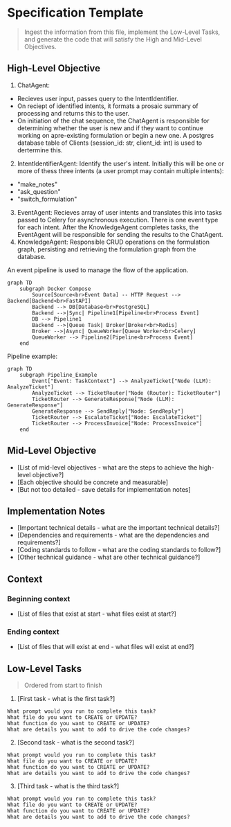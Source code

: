 # Specification Template
> Ingest the information from this file, implement the Low-Level Tasks, and generate the code that will satisfy the High and Mid-Level Objectives.

## High-Level Objective

1) ChatAgent:
  - Recieves user input, passes query to the IntentIdentifier.
  - On reciept of identified intents, it formats a prosaic summary of processing and returns this to the user.
  - On initiation of the chat sequence, the ChatAgent is responsible for determining whether the user is new and if they want to continue working on  apre-existing formulation or begin a new one. A postgres database table of Clients (session_id: str, client_id: int) is used to dertermine this.
2) IntentIdentifierAgent: Identify the user's intent. Initially this will be one or more of thess three intents (a user prompt may contain multiple intents): 
  - "make_notes"
  - "ask_question"
  - "switch_formulation"
3) EventAgent: Recieves array of user intents and translates this into tasks passed to Celery for asynchronous execution. There is one event type for each intent. After the KnowledgeAgent completes tasks, the EventAgent will be responsible for sending the results to the ChatAgent.
4) KnowledgeAgent: Responsible CRUD operations on the formulation graph, persisting and retrieving the formulation graph from the database.

An event pipeline is used to manage the flow of the application.

```mermaid
graph TD
    subgraph Docker Compose
        Source[Source<br>Event Data] -- HTTP Request --> Backend[Backend<br>FastAPI]
        Backend --> DB[Database<br>PostgreSQL]
        Backend -->|Sync| Pipeline1[Pipeline<br>Process Event]
        DB --> Pipeline1
        Backend -->|Queue Task| Broker[Broker<br>Redis]
        Broker -->|Async| QueueWorker[Queue Worker<br>Celery]
        QueueWorker --> Pipeline2[Pipeline<br>Process Event]
    end
```

Pipeline example:

```mermaid
graph TD
    subgraph Pipeline_Example
        Event["Event: TaskContext"] --> AnalyzeTicket["Node (LLM): AnalyzeTicket"]
        AnalyzeTicket --> TicketRouter["Node (Router): TicketRouter"]
        TicketRouter --> GenerateResponse["Node (LLM): GenerateResponse"]
        GenerateResponse --> SendReply["Node: SendReply"]
        TicketRouter --> EscalateTicket["Node: EscalateTicket"]
        TicketRouter --> ProcessInvoice["Node: ProcessInvoice"]
    end

```

## Mid-Level Objective

- [List of mid-level objectives - what are the steps to achieve the high-level objective?]
- [Each objective should be concrete and measurable]
- [But not too detailed - save details for implementation notes]

## Implementation Notes
- [Important technical details - what are the important technical details?]
- [Dependencies and requirements - what are the dependencies and requirements?]
- [Coding standards to follow - what are the coding standards to follow?]
- [Other technical guidance - what are other technical guidance?]

## Context

### Beginning context
- [List of files that exist at start - what files exist at start?]

### Ending context  
- [List of files that will exist at end - what files will exist at end?]

## Low-Level Tasks
> Ordered from start to finish

1. [First task - what is the first task?]
```aider
What prompt would you run to complete this task?
What file do you want to CREATE or UPDATE?
What function do you want to CREATE or UPDATE?
What are details you want to add to drive the code changes?
```
2. [Second task - what is the second task?]
```aider
What prompt would you run to complete this task?
What file do you want to CREATE or UPDATE?
What function do you want to CREATE or UPDATE?
What are details you want to add to drive the code changes?
```
3. [Third task - what is the third task?]
```aider
What prompt would you run to complete this task?
What file do you want to CREATE or UPDATE?
What function do you want to CREATE or UPDATE?
What are details you want to add to drive the code changes?
```
